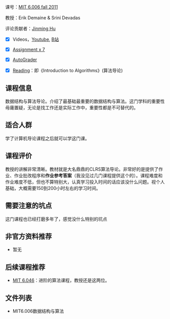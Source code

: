 课号：[MIT 6.006 fall 2011](https://ocw.mit.edu/courses/electrical-engineering-and-computer-science/6-006-introduction-to-algorithms-fall-2011/index.htm)

教授：Erik Demaine & Srini Devadas

评论贡献者：[Jinming Hu](https://conanhujinming.github.io/)

- [X] Videos，[Youtube](https://www.youtube.com/watch?v=HtSuA80QTyo&list=PLUl4u3cNGP61Oq3tWYp6V_F-5jb5L2iHb), [B站](https://search.bilibili.com/all?keyword=6.006&from_source=webtop_search&spm_id_from=333.851)

- [X] [Assignment x 7](https://ocw.mit.edu/courses/electrical-engineering-and-computer-science/6-006-introduction-to-algorithms-fall-2011/assignments/)
- [X] [AutoGrader](https://ocw.mit.edu/courses/electrical-engineering-and-computer-science/6-006-introduction-to-algorithms-fall-2011/assignments/) 

- [X] [Reading](https://ocw.mit.edu/courses/electrical-engineering-and-computer-science/6-006-introduction-to-algorithms-fall-2011/readings/)：即《Introduction to Algorithms》(算法导论)

## 课程信息

数据结构与算法导论。介绍了最基础最重要的数据结构与算法。这门学科的重要性毋庸置疑，无论是找工作还是实际工作中，重要性都是不可替代的。

## 适合人群

学了计算机导论课程之后就可以学这门课。

## 课程评价

教授的讲解非常清晰。教材就是大名鼎鼎的CLRS算法导论。非常好的是提供了作业、作业批改程序和**作业参考答案**（我没见过几门课程提供这个的）。课程难度和作业难度不低，但也不算特别大，认真学习投入时间的话应该没什么问题。视个人基础，大概需要150到200小时左右的学习时间。

## 需要注意的坑点

这门课程也已经打磨多年了，感觉没什么特别的坑点

## 非官方资料推荐

- 暂无

## 后续课程推荐

- [MIT 6.046](https://ocw.mit.edu/courses/electrical-engineering-and-computer-science/6-046j-design-and-analysis-of-algorithms-spring-2015/)：进阶的算法课程，教授还是这两位。


## 文件列表

- MIT6.006数据结构与算法
